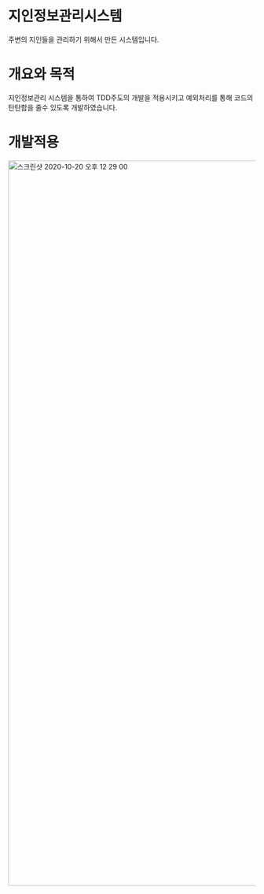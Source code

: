 # 지인정보관리시스템
주변의 지인들을 관리하기 위해서 만든 시스템입니다.

# 개요와 목적
지인정보관리 시스템을 통하여 TDD주도의 개발을 적용시키고 예외처리를 통해 코드의 탄탄함을 줄수 있도록 개발하였습니다.

# 개발적용
<img width="1472" alt="스크린샷 2020-10-20 오후 12 29 00" src="https://user-images.githubusercontent.com/37436822/96537205-a8d59800-12d0-11eb-861e-5b23d19112f0.png">

